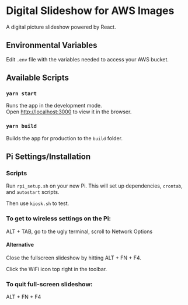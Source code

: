 # Digital Slideshow for AWS Images

A digital picture slideshow powered by React.

## Environmental Variables

Edit `.env` file with the variables needed to access your AWS bucket.

## Available Scripts

### `yarn start`

Runs the app in the development mode.<br />
Open [http://localhost:3000](http://localhost:3000) to view it in the browser.

### `yarn build`

Builds the app for production to the `build` folder.

## Pi Settings/Installation

### Scripts

Run `rpi_setup.sh` on your new Pi. This will set up dependencies, `crontab`, and `autostart` scripts.

Then use `kiosk.sh` to test.

### To get to wireless settings on the Pi:

ALT + TAB, go to the ugly terminal, scroll to Network Options

#### Alternative

Close the fullscreen slideshow by hitting ALT + FN + F4.

Click the WiFi icon top right in the toolbar.

### To quit full-screen slideshow:

ALT + FN + F4
